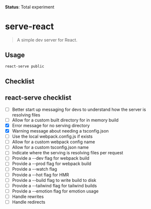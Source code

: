 **Status**: Total experiment

# serve-react

> A simple dev server for React.

## Usage

```bash
react-serve public
```

## Checklist

react-serve checklist
--------------------------------------------------------
- [ ] Better start up messaging for devs to understand how the server is resolving files
- [ ] Allow for a custom built directory for in memory build
- [x] Error message for no serving directory
- [x] Warning message about needing a tsconfig.json
- [ ] Use the local webpack.config.js if exists
- [ ] Allow for a custom webpack config name
- [ ] Allow for a custom tsconfig.json name
- [ ] Indicate where the serving is resolving files per request
- [ ] Provide a --dev flag for webpack build
- [ ] Provide a --prod flag for webpack build
- [ ] Provide a --watch flag
- [ ] Provide a --hot flag for HMR
- [ ] Provide a --build flag to write build to disk
- [ ] Provide a --tailwind flag for tailwind builds
- [ ] Provide a --emotion flag for emotion usage
- [ ] Handle rewrites
- [ ] Handle redirects
